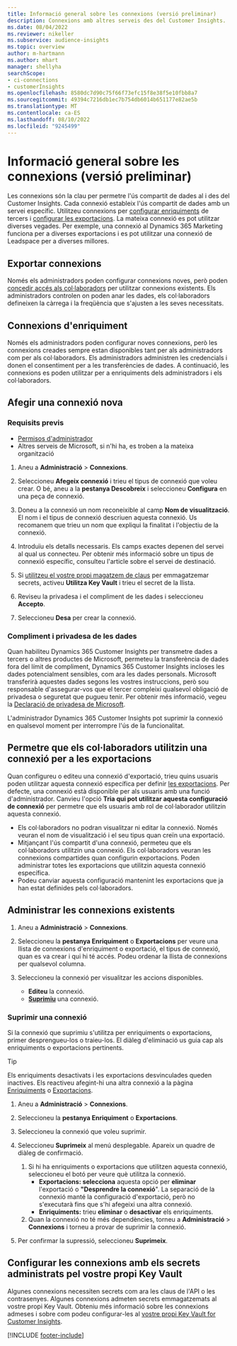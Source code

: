 ```yaml
---
title: Informació general sobre les connexions (versió preliminar)
description: Connexions amb altres serveis des del Customer Insights.
ms.date: 08/04/2022
ms.reviewer: nikeller
ms.subservice: audience-insights
ms.topic: overview
author: m-hartmann
ms.author: mhart
manager: shellyha
searchScope:
- ci-connections
- customerInsights
ms.openlocfilehash: 8580dc7d90c75f66f73efc15f8e38f5e10fbb8a7
ms.sourcegitcommit: 49394c7216db1ec7b754db6014b651177e82ae5b
ms.translationtype: MT
ms.contentlocale: ca-ES
ms.lasthandoff: 08/10/2022
ms.locfileid: "9245499"
---
```

# <a name="connections-preview-overview"></a>Informació general sobre les connexions (versió preliminar)

Les connexions són la clau per permetre l'ús compartit de dades al i des del Customer Insights. Cada connexió estableix l'ús compartit de dades amb un servei específic. Utilitzeu connexions per [configurar enriquiments](enrichment-hub.md) de tercers i [configurar les exportacions](export-destinations.md). La mateixa connexió es pot utilitzar diverses vegades. Per exemple, una connexió al Dynamics 365 Marketing funciona per a diverses exportacions i es pot utilitzar una connexió de Leadspace per a diverses millores.

## <a name="export-connections"></a>Exportar connexions

Només els administradors poden configurar connexions noves, però poden [concedir accés als col·laboradors](#allow-contributors-to-use-a-connection-for-exports) per utilitzar connexions existents. Els administradors controlen on poden anar les dades, els col·laboradors defineixen la càrrega i la freqüència que s'ajusten a les seves necessitats.

## <a name="enrichment-connections"></a>Connexions d'enriquiment

Només els administradors poden configurar noves connexions, però les connexions creades sempre estan disponibles tant per als administradors com per als col·laboradors. Els administradors administren les credencials i donen el consentiment per a les transferències de dades. A continuació, les connexions es poden utilitzar per a enriquiments dels administradors i els col·laboradors.

## <a name="add-a-new-connection"></a>Afegir una connexió nova

### <a name="prerequisites"></a>Requisits previs

- [Permisos d'administrador](permissions.md)
- Altres serveis de Microsoft, si n'hi ha, es troben a la mateixa organització

1. Aneu a **Administració** > **Connexions**.

1. Seleccioneu **Afegeix connexió** i trieu el tipus de connexió que voleu crear. O bé, aneu a la **pestanya Descobreix** i seleccioneu **Configura** en una peça de connexió.

1. Doneu a la connexió un nom reconeixible al camp **Nom de visualització**. El nom i el tipus de connexió descriuen aquesta connexió. Us recomanem que trieu un nom que expliqui la finalitat i l'objectiu de la connexió.

1. Introduïu els detalls necessaris. Els camps exactes depenen del servei al qual us connecteu. Per obtenir més informació sobre un tipus de connexió específic, consulteu l'article sobre el servei de destinació.

1. Si [utilitzeu el vostre propi magatzem de claus](use-azure-key-vault.md) per emmagatzemar secrets, activeu **Utilitza Key Vault** i trieu el secret de la llista.

1. Reviseu la privadesa i el compliment de les dades i seleccioneu **Accepto**.

1. Seleccioneu **Desa** per crear la connexió.

### <a name="data-privacy-and-compliance"></a>Compliment i privadesa de les dades

Quan habiliteu Dynamics 365 Customer Insights per transmetre dades a tercers o altres productes de Microsoft, permeteu la transferència de dades fora del límit de compliment, Dynamics 365 Customer Insights incloses les dades potencialment sensibles, com ara les dades personals. Microsoft transferirà aquestes dades segons les vostres instruccions, però sou responsable d'assegurar-vos que el tercer compleixi qualsevol obligació de privadesa o seguretat que pugueu tenir. Per obtenir més informació, vegeu la [Declaració de privadesa de Microsoft](https://go.microsoft.com/fwlink/?linkid=396732).

L'administrador Dynamics 365 Customer Insights pot suprimir la connexió en qualsevol moment per interrompre l'ús de la funcionalitat.

## <a name="allow-contributors-to-use-a-connection-for-exports"></a>Permetre que els col·laboradors utilitzin una connexió per a les exportacions

Quan configureu o editeu una connexió d'exportació, trieu quins usuaris poden utilitzar aquesta connexió específica per definir [les exportacions](export-destinations.md). Per defecte, una connexió està disponible per als usuaris amb una funció d'administrador. Canvieu l'opció **Tria qui pot utilitzar aquesta configuració de connexió** per permetre que els usuaris amb rol de col·laborador utilitzin aquesta connexió.

- Els col·laboradors no podran visualitzar ni editar la connexió. Només veuran el nom de visualització i el seu tipus quan creïn una exportació.
- Mitjançant l'ús compartit d'una connexió, permeteu que els col·laboradors utilitzin una connexió. Els col·laboradors veuran les connexions compartides quan configurin exportacions. Poden administrar totes les exportacions que utilitzin aquesta connexió específica.
- Podeu canviar aquesta configuració mantenint les exportacions que ja han estat definides pels col·laboradors.

## <a name="manage-existing-connections"></a>Administrar les connexions existents

1. Aneu a **Administració** > **Connexions**.

1. Seleccioneu la **pestanya Enriquiment** o **Exportacions** per veure una llista de connexions d'enriquiment o exportació, el tipus de connexió, quan es va crear i qui hi té accés. Podeu ordenar la llista de connexions per qualsevol columna.

1. Seleccioneu la connexió per visualitzar les accions disponibles.

   - **Editeu** la connexió.
   - [**Suprimiu**](#remove-a-connection) una connexió.

### <a name="remove-a-connection"></a>Suprimir una connexió

Si la connexió que suprimiu s'utilitza per enriquiments o exportacions, primer desprengueu-los o traieu-los. El diàleg d'eliminació us guia cap als enriquiments o exportacions pertinents.

> [!TIP]
> Els enriquiments desactivats i les exportacions desvinculades queden inactives. Els reactiveu afegint-hi una altra connexió a la pàgina [Enriquiments](enrichment-hub.md) o [Exportacions](export-destinations.md).

1. Aneu a **Administració** > **Connexions**.

1. Seleccioneu la **pestanya Enriquiment** o **Exportacions**.

1. Seleccioneu la connexió que voleu suprimir.

1. Seleccioneu **Suprimeix** al menú desplegable. Apareix un quadre de diàleg de confirmació.

   1. Si hi ha enriquiments o exportacions que utilitzen aquesta connexió, seleccioneu el botó per veure què utilitza la connexió.
      - **Exportacions: selecciona** aquesta opció per **eliminar** l'exportació o **"Desprendre la connexió**". La separació de la connexió manté la configuració d'exportació, però no s'executarà fins que s'hi afegeixi una altra connexió.
      - **Enriquiments:** trieu **eliminar** o **desactivar** els enriquiments.
   1. Quan la connexió no té més dependències, torneu a **Administració** > **Connexions** i torneu a provar de suprimir la connexió.

1. Per confirmar la supressió, seleccioneu **Suprimeix**.

## <a name="set-up-connections-with-secrets-managed-by-your-own-key-vault"></a>Configurar les connexions amb els secrets administrats pel vostre propi Key Vault

Algunes connexions necessiten secrets com ara les claus de l'API o les contrasenyes. Algunes connexions admeten secrets emmagatzemats al vostre propi Key Vault. Obteniu més informació sobre les connexions admeses i sobre com podeu configurar-les al [vostre propi Key Vault for Customer Insights](use-azure-key-vault.md).

[!INCLUDE [footer-include](includes/footer-banner.md)]
